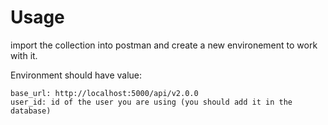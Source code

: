 # Usage
import the collection into postman and create a new environement to work with it.

Environment should have value:
```
base_url: http://localhost:5000/api/v2.0.0
user_id: id of the user you are using (you should add it in the database)
```